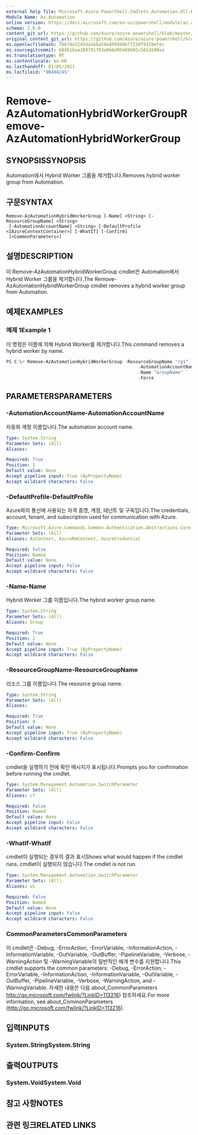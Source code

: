 ```yaml
---
external help file: Microsoft.Azure.PowerShell.Cmdlets.Automation.dll-Help.xml
Module Name: Az.Automation
online version: https://docs.microsoft.com/en-us/powershell/module/az.automation/remove-azautomationhybridworkergroup
schema: 2.0.0
content_git_url: https://github.com/Azure/azure-powershell/blob/master/src/Automation/Automation/help/Remove-AzAutomationHybridWorkerGroup.md
original_content_git_url: https://github.com/Azure/azure-powershell/blob/master/src/Automation/Automation/help/Remove-AzAutomationHybridWorkerGroup.md
ms.openlocfilehash: 78674e3245da1b8a58e099948bff23df9159efec
ms.sourcegitcommit: 68451baa389791703e666d95469602c5652609ee
ms.translationtype: MT
ms.contentlocale: ko-KR
ms.lasthandoff: 01/05/2021
ms.locfileid: "98494245"
---
```

# <span data-ttu-id="64158-101">Remove-AzAutomationHybridWorkerGroup</span><span class="sxs-lookup"><span data-stu-id="64158-101">Remove-AzAutomationHybridWorkerGroup</span></span>

## <span data-ttu-id="64158-102">SYNOPSIS</span><span class="sxs-lookup"><span data-stu-id="64158-102">SYNOPSIS</span></span>
<span data-ttu-id="64158-103">Automation에서 Hybrid Worker 그룹을 제거합니다.</span><span class="sxs-lookup"><span data-stu-id="64158-103">Removes hybrid worker group from Automation.</span></span>

## <span data-ttu-id="64158-104">구문</span><span class="sxs-lookup"><span data-stu-id="64158-104">SYNTAX</span></span>

```
Remove-AzAutomationHybridWorkerGroup [-Name] <String> [-ResourceGroupName] <String>
 [-AutomationAccountName] <String> [-DefaultProfile <IAzureContextContainer>] [-WhatIf] [-Confirm]
 [<CommonParameters>]
```

## <span data-ttu-id="64158-105">설명</span><span class="sxs-lookup"><span data-stu-id="64158-105">DESCRIPTION</span></span>
<span data-ttu-id="64158-106">이 Remove-AzAutomationHybridWorkerGroup cmdlet은 Automation에서 Hybrid Worker 그룹을 제거합니다.</span><span class="sxs-lookup"><span data-stu-id="64158-106">The Remove-AzAutomationHybridWorkerGroup cmdlet removes a hybrid worker group from Automation.</span></span>

## <span data-ttu-id="64158-107">예제</span><span class="sxs-lookup"><span data-stu-id="64158-107">EXAMPLES</span></span>

### <span data-ttu-id="64158-108">예제 1</span><span class="sxs-lookup"><span data-stu-id="64158-108">Example 1</span></span>
<span data-ttu-id="64158-109">이 명령은 이름에 의해 Hybrid Worker를 제거합니다.</span><span class="sxs-lookup"><span data-stu-id="64158-109">This command removes a hybrid worker by name.</span></span>

```powershell
PS C:\> Remove-AzAutomationHybridWorkerGroup -ResourceGroupName "rg1" `
                                                  -AutomationAccountName "devAccount" `
                                                  -Name "GroupName" `
                                                  -Force
```

## <span data-ttu-id="64158-110">PARAMETERS</span><span class="sxs-lookup"><span data-stu-id="64158-110">PARAMETERS</span></span>

### <span data-ttu-id="64158-111">-AutomationAccountName</span><span class="sxs-lookup"><span data-stu-id="64158-111">-AutomationAccountName</span></span>
<span data-ttu-id="64158-112">자동화 계정 이름입니다.</span><span class="sxs-lookup"><span data-stu-id="64158-112">The automation account name.</span></span>

```yaml
Type: System.String
Parameter Sets: (All)
Aliases:

Required: True
Position: 1
Default value: None
Accept pipeline input: True (ByPropertyName)
Accept wildcard characters: False
```

### <span data-ttu-id="64158-113">-DefaultProfile</span><span class="sxs-lookup"><span data-stu-id="64158-113">-DefaultProfile</span></span>
<span data-ttu-id="64158-114">Azure와의 통신에 사용되는 자격 증명, 계정, 테넌트 및 구독입니다.</span><span class="sxs-lookup"><span data-stu-id="64158-114">The credentials, account, tenant, and subscription used for communication with Azure.</span></span>

```yaml
Type: Microsoft.Azure.Commands.Common.Authentication.Abstractions.Core.IAzureContextContainer
Parameter Sets: (All)
Aliases: AzContext, AzureRmContext, AzureCredential

Required: False
Position: Named
Default value: None
Accept pipeline input: False
Accept wildcard characters: False
```

### <span data-ttu-id="64158-115">-Name</span><span class="sxs-lookup"><span data-stu-id="64158-115">-Name</span></span>
<span data-ttu-id="64158-116">Hybrid Worker 그룹 이름입니다.</span><span class="sxs-lookup"><span data-stu-id="64158-116">The hybrid worker group name.</span></span>

```yaml
Type: System.String
Parameter Sets: (All)
Aliases: Group

Required: True
Position: 2
Default value: None
Accept pipeline input: True (ByPropertyName)
Accept wildcard characters: False
```

### <span data-ttu-id="64158-117">-ResourceGroupName</span><span class="sxs-lookup"><span data-stu-id="64158-117">-ResourceGroupName</span></span>
<span data-ttu-id="64158-118">리소스 그룹 이름입니다.</span><span class="sxs-lookup"><span data-stu-id="64158-118">The resource group name.</span></span>

```yaml
Type: System.String
Parameter Sets: (All)
Aliases:

Required: True
Position: 0
Default value: None
Accept pipeline input: True (ByPropertyName)
Accept wildcard characters: False
```

### <span data-ttu-id="64158-119">-Confirm</span><span class="sxs-lookup"><span data-stu-id="64158-119">-Confirm</span></span>
<span data-ttu-id="64158-120">cmdlet을 실행하기 전에 확인 메시지가 표시됩니다.</span><span class="sxs-lookup"><span data-stu-id="64158-120">Prompts you for confirmation before running the cmdlet.</span></span>

```yaml
Type: System.Management.Automation.SwitchParameter
Parameter Sets: (All)
Aliases: cf

Required: False
Position: Named
Default value: None
Accept pipeline input: False
Accept wildcard characters: False
```

### <span data-ttu-id="64158-121">-WhatIf</span><span class="sxs-lookup"><span data-stu-id="64158-121">-WhatIf</span></span>
<span data-ttu-id="64158-122">cmdlet이 실행되는 경우의 결과 표시</span><span class="sxs-lookup"><span data-stu-id="64158-122">Shows what would happen if the cmdlet runs.</span></span>
<span data-ttu-id="64158-123">cmdlet이 실행되지 않습니다.</span><span class="sxs-lookup"><span data-stu-id="64158-123">The cmdlet is not run.</span></span>

```yaml
Type: System.Management.Automation.SwitchParameter
Parameter Sets: (All)
Aliases: wi

Required: False
Position: Named
Default value: None
Accept pipeline input: False
Accept wildcard characters: False
```

### <span data-ttu-id="64158-124">CommonParameters</span><span class="sxs-lookup"><span data-stu-id="64158-124">CommonParameters</span></span>
<span data-ttu-id="64158-125">이 cmdlet은 -Debug, -ErrorAction, -ErrorVariable, -InformationAction, -InformationVariable, -OutVariable, -OutBuffer, -PipelineVariable, -Verbose, -WarningAction 및 -WarningVariable의 일반적인 매개 변수를 지원합니다.</span><span class="sxs-lookup"><span data-stu-id="64158-125">This cmdlet supports the common parameters: -Debug, -ErrorAction, -ErrorVariable, -InformationAction, -InformationVariable, -OutVariable, -OutBuffer, -PipelineVariable, -Verbose, -WarningAction, and -WarningVariable.</span></span> <span data-ttu-id="64158-126">자세한 내용은 다음 about_CommonParameters http://go.microsoft.com/fwlink/?LinkID=113216) 참조하세요.</span><span class="sxs-lookup"><span data-stu-id="64158-126">For more information, see about_CommonParameters (http://go.microsoft.com/fwlink/?LinkID=113216).</span></span>

## <span data-ttu-id="64158-127">입력</span><span class="sxs-lookup"><span data-stu-id="64158-127">INPUTS</span></span>

### <span data-ttu-id="64158-128">System.String</span><span class="sxs-lookup"><span data-stu-id="64158-128">System.String</span></span>

## <span data-ttu-id="64158-129">출력</span><span class="sxs-lookup"><span data-stu-id="64158-129">OUTPUTS</span></span>

### <span data-ttu-id="64158-130">System.Void</span><span class="sxs-lookup"><span data-stu-id="64158-130">System.Void</span></span>

## <span data-ttu-id="64158-131">참고 사항</span><span class="sxs-lookup"><span data-stu-id="64158-131">NOTES</span></span>

## <span data-ttu-id="64158-132">관련 링크</span><span class="sxs-lookup"><span data-stu-id="64158-132">RELATED LINKS</span></span>
